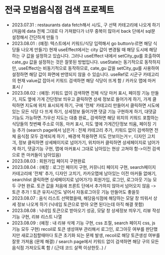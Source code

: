 # 전국 모범음식점 검색 프로젝트

+ 2023.07.31 : restaurants data fetch해서 시/도, 구 선택 카테고리에 나오게 하기  
(처음에 data 전체 그대로 다 가져왔다가 너무 중복이 많아서 back 단에서 sql문 설정해서 간단하게 만듦 !)
+ 2023.08.01 : (예정: 텍스트에서 키워드/식당 입력해서 go button누르면 해당 식당들 나오게 만들기) 현재 useEffect에서는 city 값이 변경될 때 해당 도시에 해당하는 구 값을 설정하고 있습니다. 그러나 useEffect 내에서 setCity_gu를 호출하여 cate_gu 값을 설정하는 것은 잘못된 방법입니다. useState는 동기적으로 동작하지만, useEffect는 비동기적으로 동작하므로, cate_gu 값을 setCity_gu를 사용하여 설정하면 해당 값이 화면에 반영되지 않을 수 있습니다.
useRef로 시군구 카테고리의 현재 value값 잡아서 키워드 검색하면 해당 식당이 뜨게 함 / 카카오 맵에 마커 표시 / 
+ 2023.08.02 : (예정: 키워드 없이 검색하면 전체 식당 마커 표시, 페이징 기능 만들기, 지도 옆에 가게 간단정보 띄우고 클릭하면 상세 정보로 들어가게 하기, 가게 클릭하면 지도에 위치 표시되게 하기, 구에 '전체' 카테고리 만들어서 클릭하면 시도에 있는 모든 식당 다 뜨게 하기, 상세정보 들어가면 댓글 기능 구현하게 하기, 대댓글 기능도 가능하면..?)우선 지도는 대충 완료,, 검색하면 해당 위치의 키워드 포함하는 식당들의 첫번째 주소로 이동, 마커 표시, 지도 옆에 가게간단정보 띄움, 페이징 기능 추가 (search page에서 남은거 : 전체 카테고리 추가, 키워드 없이 검색하면 전체 음식점 모두 검색되게 하기 , 배경색 적용하면 지도 안보이는거ㅜ, 디자인 고치긔, 정보 클릭하면 상세페이지로 넘어가기, 위치마커 클릭하면 상세페이지로 넘어가게 하기, 댓글기능 구현, 맵에 마커표시 그대로 남아있는 현상 고쳐야 함->이전 검색으로 뜬 마커들이 남아있음)
+ 2023.08.03 : 회원가입 페이지 구현완료 
+ 2023.08.04 : (예정 : 로그인 페이지 구현, 커뮤니티 페이지 구현, search페이지 카테고리에 '전체' 추가, 디자인 고치기, 카카오맵에 남아있는 이전 마커들 없애기, searchlist 클릭하면 상세페이지로 넘어가기) 회원가입, 로그인, 로그아웃 기능 모두 구현 완료. 토큰 값을 처음에 프론트 단에서 추가하지 않아서 넘어오지 않음 -> 토큰 추가 ! 토큰 유지시간도 넣어서 자동로그아웃 기능 만들어도 좋을듯 
+ 2023.08.07 : 음식 리스트 선택했을때, 해당음식점에 해당하는 모달 창 띄워서 상세 정보 나오게 하기 (닉네임 토큰으로 받아 오면 된다는데 아직 해결 못함)
+ 2023.08.08 : 닉네임 토큰으로 받아오기 성공, 모달 창 상세정보 띄우기, 리뷰 작성기능 구현, 리뷰 리스트 나열
+ 2023.08.09 : (예정 : 내 리뷰 삭제 기능 구현, css 조절, search 페이지 css, js 기능 모두 구현) recoil로 토큰 생성여부 관리해서 로그인, 로그아웃 여부를 판단했지만 새로고침할때마다 토큰 초기화 되는 문제 발생, recoil로 해당 토큰생성 여부를 잘못 가져옴 (문제 해결) / search page에서 키워드 없이 검색하면 해당 구의 모든 음식점 가져오도록 함 / (근데 코드 살짝 이상한듯..) / 
